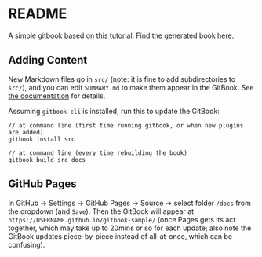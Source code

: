 # README

A simple gitbook based on [this tutorial](https://hackernoon.com/how-to-publish-a-book-with-gitbook-cli-and-github-pages-in-7-minutes-i61w3wjn). Find the generated book [here](https://ukoehb.github.io/gitbook-sample/).


## Adding Content

New Markdown files go in `src/` (note: it is fine to add subdirectories to `src/`), and you can edit `SUMMARY.md` to make them appear in the GitBook. See [the documentation](https://gitbookio.gitbooks.io/documentation/content/index.html) for details.

Assuming `gitbook-cli` is installed, run this to update the GitBook:

```
// at command line (first time running gitbook, or when new plugins are added)
gitbook install src

// at command line (every time rebuilding the book)
gitbook build src docs
```


## GitHub Pages

In GitHub -> Settings -> GitHub Pages -> Source -> select folder `/docs` from the dropdown (and `Save`). Then the GitBook will appear at `https://USERNAME.github.io/gitbook-sample/` (once Pages gets its act together, which may take up to 20mins or so for each update; also note the GitBook updates piece-by-piece instead of all-at-once, which can be confusing).
